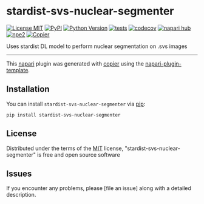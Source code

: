 # stardist-svs-nuclear-segmenter

[![License MIT](https://img.shields.io/pypi/l/stardist-svs-nuclear-segmenter.svg?color=green)](https://github.com/vmullapudi1/stardist-svs-nuclear-segmenter/raw/main/LICENSE)
[![PyPI](https://img.shields.io/pypi/v/stardist-svs-nuclear-segmenter.svg?color=green)](https://pypi.org/project/stardist-svs-nuclear-segmenter)
[![Python Version](https://img.shields.io/pypi/pyversions/stardist-svs-nuclear-segmenter.svg?color=green)](https://python.org)
[![tests](https://github.com/vmullapudi1/stardist-svs-nuclear-segmenter/workflows/tests/badge.svg)](https://github.com/vmullapudi1/stardist-svs-nuclear-segmenter/actions)
[![codecov](https://codecov.io/gh/vmullapudi1/stardist-svs-nuclear-segmenter/branch/main/graph/badge.svg)](https://codecov.io/gh/vmullapudi1/stardist-svs-nuclear-segmenter)
[![napari hub](https://img.shields.io/endpoint?url=https://api.napari-hub.org/shields/stardist-svs-nuclear-segmenter)](https://napari-hub.org/plugins/stardist-svs-nuclear-segmenter)
[![npe2](https://img.shields.io/badge/plugin-npe2-blue?link=https://napari.org/stable/plugins/index.html)](https://napari.org/stable/plugins/index.html)
[![Copier](https://img.shields.io/endpoint?url=https://raw.githubusercontent.com/copier-org/copier/master/img/badge/badge-grayscale-inverted-border-purple.json)](https://github.com/copier-org/copier)

Uses stardist DL model to perform nuclear segmentation on .svs images

----------------------------------

This [napari] plugin was generated with [copier] using the [napari-plugin-template].

<!--
Don't miss the full getting started guide to set up your new package:
https://github.com/napari/napari-plugin-template#getting-started

and review the napari docs for plugin developers:
https://napari.org/stable/plugins/index.html
-->

## Installation

You can install `stardist-svs-nuclear-segmenter` via [pip]:

    pip install stardist-svs-nuclear-segmenter



## License

Distributed under the terms of the [MIT] license,
"stardist-svs-nuclear-segmenter" is free and open source software

## Issues

If you encounter any problems, please [file an issue] along with a detailed description.

[napari]: https://github.com/napari/napari
[copier]: https://copier.readthedocs.io/en/stable/
[@napari]: https://github.com/napari
[MIT]: http://opensource.org/licenses/MIT
[BSD-3]: http://opensource.org/licenses/BSD-3-Clause
[GNU GPL v3.0]: http://www.gnu.org/licenses/gpl-3.0.txt
[GNU LGPL v3.0]: http://www.gnu.org/licenses/lgpl-3.0.txt
[Apache Software License 2.0]: http://www.apache.org/licenses/LICENSE-2.0
[Mozilla Public License 2.0]: https://www.mozilla.org/media/MPL/2.0/index.txt
[napari-plugin-template]: https://github.com/napari/napari-plugin-template

[napari]: https://github.com/napari/napari
[tox]: https://tox.readthedocs.io/en/latest/
[pip]: https://pypi.org/project/pip/
[PyPI]: https://pypi.org/
